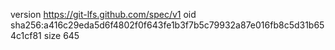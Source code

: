 version https://git-lfs.github.com/spec/v1
oid sha256:a416c29eda5d6f4802f0f643fe1b3f7b5c79932a87e016fb8c5d31b654c1cf81
size 645
